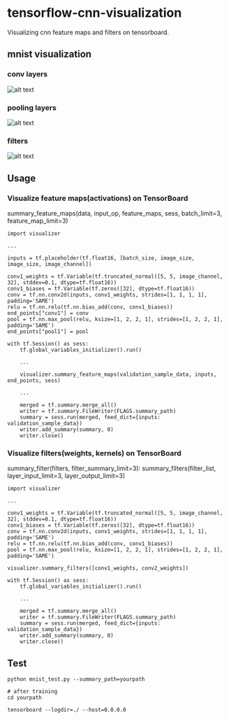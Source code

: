 # tensorflow-cnn-visualization
Visualizing cnn feature maps and filters on tensorboard.

## mnist visualization

### conv layers
![alt text](https://raw.githubusercontent.com/jireh-father/tensorflow-cnn-visualization/master/img/feature_map_visualization_conv.jpg)

### pooling layers
![alt text](https://raw.githubusercontent.com/jireh-father/tensorflow-cnn-visualization/master/img/feature_map_visualization_pooling.jpg)

### filters
![alt text](https://raw.githubusercontent.com/jireh-father/tensorflow-cnn-visualization/master/img/filter_visualization.jpg)


## Usage

### Visualize feature maps(activations) on TensorBoard

summary_feature_maps(data, input_op, feature_maps, sess, batch_limit=3, feature_map_limit=3)

```
import visualizer

...

inputs = tf.placeholder(tf.float16, [batch_size, image_size, image_size, image_channel])

conv1_weights = tf.Variable(tf.truncated_normal([5, 5, image_channel, 32], stddev=0.1, dtype=tf.float16))
conv1_biases = tf.Variable(tf.zeros([32], dtype=tf.float16))
conv = tf.nn.conv2d(inputs, conv1_weights, strides=[1, 1, 1, 1], padding='SAME')
relu = tf.nn.relu(tf.nn.bias_add(conv, conv1_biases))
end_points["conv1"] = conv
pool = tf.nn.max_pool(relu, ksize=[1, 2, 2, 1], strides=[1, 2, 2, 1], padding='SAME')
end_points["pool1"] = pool

with tf.Session() as sess:
    tf.global_variables_initializer().run()

    ...

    visualizer.summary_feature_maps(validation_sample_data, inputs, end_points, sess)

    ...

    merged = tf.summary.merge_all()
    writer = tf.summary.FileWriter(FLAGS.summary_path)
    summary = sess.run(merged, feed_dict={inputs: validation_sample_data})
    writer.add_summary(summary, 0)
    writer.close()
```

### Visualize filters(weights, kernels) on TensorBoard

summary_filter(filters, filter_summary_limit=3):
summary_filters(filter_list, layer_input_limit=3, layer_output_limit=3)

```
import visualizer

...

conv1_weights = tf.Variable(tf.truncated_normal([5, 5, image_channel, 32], stddev=0.1, dtype=tf.float16))
conv1_biases = tf.Variable(tf.zeros([32], dtype=tf.float16))
conv = tf.nn.conv2d(inputs, conv1_weights, strides=[1, 1, 1, 1], padding='SAME')
relu = tf.nn.relu(tf.nn.bias_add(conv, conv1_biases))
pool = tf.nn.max_pool(relu, ksize=[1, 2, 2, 1], strides=[1, 2, 2, 1], padding='SAME')

visualizer.summary_filters([conv1_weights, conv2_weights])

with tf.Session() as sess:
    tf.global_variables_initializer().run()

    ...

    merged = tf.summary.merge_all()
    writer = tf.summary.FileWriter(FLAGS.summary_path)
    summary = sess.run(merged, feed_dict={inputs: validation_sample_data})
    writer.add_summary(summary, 0)
    writer.close()
```


## Test

```
python mnist_test.py --summary_path=yourpath

# after training
cd yourpath

tensorboard --logdir=./ --host=0.0.0.0
```